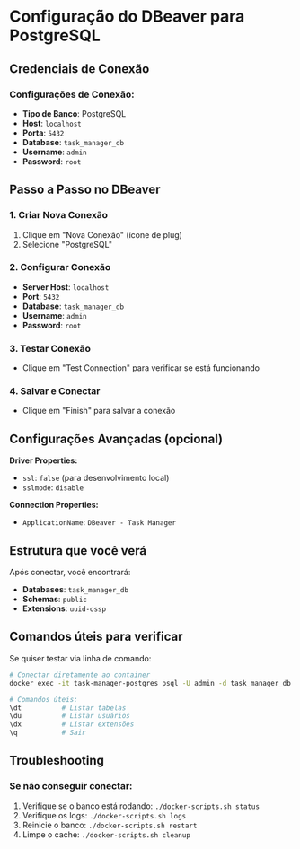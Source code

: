 # Configuração do DBeaver para PostgreSQL

## Credenciais de Conexão

### Configurações de Conexão:
- **Tipo de Banco**: PostgreSQL
- **Host**: `localhost`
- **Porta**: `5432`
- **Database**: `task_manager_db`
- **Username**: `admin`
- **Password**: `root`

## Passo a Passo no DBeaver

### 1. Criar Nova Conexão
1. Clique em "Nova Conexão" (ícone de plug)
2. Selecione "PostgreSQL"

### 2. Configurar Conexão
- **Server Host**: `localhost`
- **Port**: `5432`
- **Database**: `task_manager_db`
- **Username**: `admin`
- **Password**: `root`

### 3. Testar Conexão
- Clique em "Test Connection" para verificar se está funcionando

### 4. Salvar e Conectar
- Clique em "Finish" para salvar a conexão

## Configurações Avançadas (opcional)

**Driver Properties:**
- `ssl`: `false` (para desenvolvimento local)
- `sslmode`: `disable`

**Connection Properties:**
- `ApplicationName`: `DBeaver - Task Manager`

## Estrutura que você verá

Após conectar, você encontrará:
- **Databases**: `task_manager_db`
- **Schemas**: `public`
- **Extensions**: `uuid-ossp`

## Comandos úteis para verificar

Se quiser testar via linha de comando:
```bash
# Conectar diretamente ao container
docker exec -it task-manager-postgres psql -U admin -d task_manager_db

# Comandos úteis:
\dt          # Listar tabelas
\du          # Listar usuários
\dx          # Listar extensões
\q           # Sair
```

## Troubleshooting

### Se não conseguir conectar:
1. Verifique se o banco está rodando: `./docker-scripts.sh status`
2. Verifique os logs: `./docker-scripts.sh logs`
3. Reinicie o banco: `./docker-scripts.sh restart`
4. Limpe o cache: `./docker-scripts.sh cleanup`

